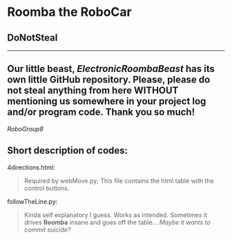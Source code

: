 # Roomba the RoboCar
## DoNotSteal
---
Our little beast, _ElectronicRoombaBeast_ has its own little GitHub repository. Please, please do not steal anything from here WITHOUT mentioning us somewhere in your project log and/or program code.
Thank you so much!
---
_RoboGroup8_
## Short description of codes:
4directions.html:
> Required by webMove.py; This file contains the html table with the control buttons.

followTheLine.py:
> Kinda self explanatory I guess. Works as intended. Sometimes it drives __Roomba__ insane and goes off the table... _Maybe it wants to commit suicide?_
